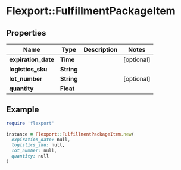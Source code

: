 # Flexport::FulfillmentPackageItem

## Properties

| Name | Type | Description | Notes |
| ---- | ---- | ----------- | ----- |
| **expiration_date** | **Time** |  | [optional] |
| **logistics_sku** | **String** |  |  |
| **lot_number** | **String** |  | [optional] |
| **quantity** | **Float** |  |  |

## Example

```ruby
require 'flexport'

instance = Flexport::FulfillmentPackageItem.new(
  expiration_date: null,
  logistics_sku: null,
  lot_number: null,
  quantity: null
)
```

